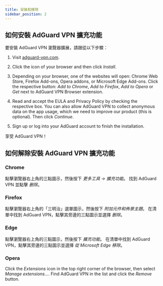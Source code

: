 ```yaml
---
title: 安裝和移除
sidebar_position: 2
---
```


## 如何安裝 AdGuard VPN 擴充功能

要安裝 AdGuard VPN 瀏覽器擴展，請跟從以下步驟：

1. Visit [adguard-vpn.com](https://adguard-vpn.com/browser-extension/overview.html).

2. Click the icon of your browser and then click *Install*.

3. Depending on your browser, one of the websites will open: Chrome Web Store, Firefox Add-ons, Opera addons, or Microsoft Edge Add-ons. Click the respective button: *Add to Chrome*, *Add to Firefox*, *Add to Opera* or *Get* next to AdGuard VPN Browser extension.

4. Read and accept the EULA and Privacy Policy by checking the respective box. You can also allow AdGuard VPN to collect anonymous data on the app usage, which we need to improve our product (this is optional). Then click *Continue*.

5. Sign up or log into your AdGuard account to finish the installation.

享受 AdGuard VPN！

## 如何解除安裝 AdGuard VPN 擴充功能

### Chrome

點擊瀏覽器右上角的三點圖示，然後按下 *更多工具 → 擴充功能*。 找到 AdGuard VPN 並點擊 *删除*。

### Firefox

點擊瀏覽器右上角的「三明治」選單圖示，然後按下 *附加元件和佈景主題*。 在清單中找到 AdGuard VPN，點擊其旁邊的三點圖示並選擇 *删除*。

### Edge

點擊瀏覽器右上角的三點圖示，然後按下 *擴充功能*。 在清單中找到 AdGuard VPN，點擊其旁邊的三點圖示並選擇 *從 Microsoft Edge 移除*。

### Opera

Click the *Extensions* icon in the top right corner of the browser, then select *Manage extensions...*. Find AdGuard VPN in the list and click the *Remove* button.  
